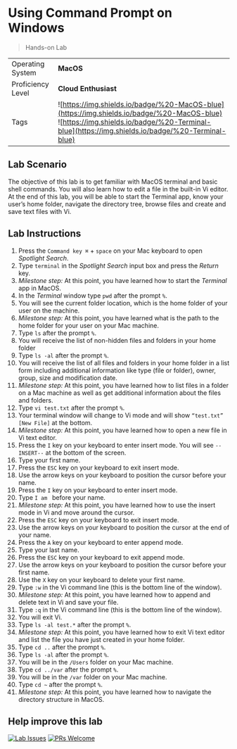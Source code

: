 # Using Command Prompt on Windows

> Hands-on Lab

|                   |                       |
| :---------------- | :-------------------- |
| Operating System  | **MacOS** |
| Proficiency Level | **Cloud  Enthusiast** |
| Tags              | ![https://img.shields.io/badge/%20-MacOS-blue](https://img.shields.io/badge/%20-MacOS-blue) ![https://img.shields.io/badge/%20-Terminal-blue](https://img.shields.io/badge/%20-Terminal-blue) |

## Lab Scenario
The objective of this lab is to get familiar with MacOS terminal and basic shell commands. You will also learn how to edit a file in the built-in Vi editor. At the end of this lab, you will be able to start the Terminal app, know your user’s home folder, navigate the directory tree, browse files and create and save text files with Vi.

## Lab Instructions


1. Press the `Command key ⌘` + `space` on your Mac keyboard to open *Spotlight Search*.
2. Type `terminal` in the *Spotlight Search* input box and press the *Return* key.
3. *Milestone step:* At this point, you have learned how to start the *Terminal* app in MacOS.
4. In the *Terminal* window type `pwd` after the prompt `%`.
5. You will see the current folder location, which is the home folder of your user on the machine.
6. *Milestone step:* At this point, you have learned what is the path to the home folder for your user on your Mac machine.
7. Type `ls` after the prompt `%`.
8. You will receive the list of non-hidden files and folders in your home folder
9. Type `ls -al` after the prompt `%`.
10. You will receive the list of all files and folders in your home folder in a list form including additional information like type (file or folder), owner, group, size and modification date.
11. *Milestone step:* At this point, you have learned how to list files in a folder on a Mac machine as well as get additional information about the files and folders.
12. Type `vi test.txt` after the prompt `%`.
13. Your terminal window will change to Vi mode and will show `“test.txt” [New File]` at the bottom.
14. *Milestone step:* At this point, you have learned how to open a new file in Vi text editor.
15. Press the `I` key on your keyboard to enter insert mode. You will see `--INSERT--` at the bottom of the screen.
16. Type your first name.
17. Press the `ESC` key on your keyboard to exit insert mode.
18. Use the arrow keys on your keyboard to position the cursor before your name.
19. Press the `I` key on your keyboard to enter insert mode.
20. Type `I am ` before your name.
21. *Milestone step:* At this point, you have learned how to use the insert mode in Vi and move around the cursor.
22. Press the `ESC` key on your keyboard to exit insert mode.
23. Use the arrow keys on your keyboard to position the cursor at the end of your name.
24. Press the `A` key on your keyboard to enter append mode.
25. Type your last name.
26. Press the `ESC` key on your keyboard to exit append mode.
27. Use the arrow keys on your keyboard to position the cursor before your first name.
28. Use the `X` key on your keyboard to delete your first name.
29. Type `:w` in the Vi command line (this is the bottom line of the window).
30. *Milestone step:* At this point, you have learned how to append and delete text in Vi and save your file.
31. Type `:q` in the Vi command line (this is the bottom line of the window).
32. You will exit Vi.
33. Type `ls -al test.*` after the prompt `%`.
34. *Milestone step:* At this point, you have learned how to exit Vi text editor and list the file you have just created in your home folder.
35. Type `cd ..` after the prompt `%`.
36. Type `ls -al` after the prompt `%`.
37. You will be in the `/Users` folder on your Mac machine.
38. Type `cd ../var` after the prompt `%`.
39. You will be in the `/var` folder on your Mac machine.
40. Type `cd ~` after the prompt `%`.
41. *Milestone step:* At this point, you have learned how to navigate the directory structure in MacOS.

## Help improve this lab

[![Lab Issues](https://img.shields.io/github/issues/crimsonpinnacle/cloud-labs)](https://github.com/CrimsonPinnacle/cloud-labs/issues/new?assignees=toddysm&labels=new+lab&template=bug_template.md&title=) [![PRs Welcome](https://img.shields.io/badge/PRs-welcome-brightgreen.svg)](https://github.com/CrimsonPinnacle/cloud-labs/pulls)